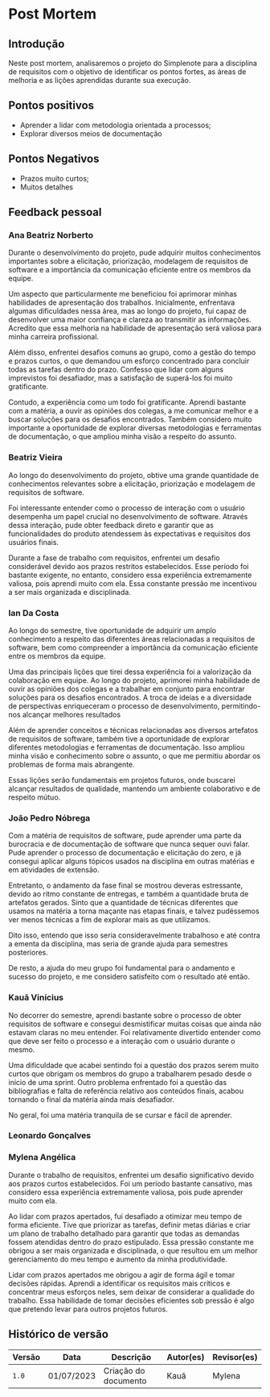 # Post Mortem
## Introdução
Neste post mortem, analisaremos o projeto do Simplenote para a disciplina de requisitos com o objetivo de identificar os pontos fortes, as áreas de melhoria e as lições aprendidas durante sua execução.

## Pontos positivos
- Aprender a lidar com metodologia orientada a processos;
- Explorar diversos meios de documentação
## Pontos Negativos
- Prazos muito curtos;
- Muitos detalhes
## Feedback pessoal

### Ana Beatriz Norberto
Durante o desenvolvimento do projeto, pude adquirir muitos conhecimentos importantes sobre a elicitação, priorização, modelagem de requisitos de software e a importância da comunicação eficiente entre os membros da equipe.

Um aspecto que particularmente me beneficiou foi aprimorar minhas habilidades de apresentação dos trabalhos. Inicialmente, enfrentava algumas dificuldades nessa área, mas ao longo do projeto, fui capaz de desenvolver uma maior confiança e clareza ao transmitir as informações. Acredito que essa melhoria na habilidade de apresentação será valiosa para minha carreira profissional.

Além disso, enfrentei desafios comuns ao grupo, como a gestão do tempo e prazos curtos, o que demandou um esforço concentrado para concluir todas as tarefas dentro do prazo.
Confesso que lidar com alguns imprevistos foi desafiador, mas a satisfação de superá-los foi muito gratificante.

Contudo, a experiência como um todo foi gratificante. Aprendi bastante com a matéria, a ouvir as opiniões dos colegas, a me comunicar melhor e a buscar soluções para os desafios encontrados. Também considero muito importante a oportunidade de explorar diversas metodologias e ferramentas de documentação, o que ampliou minha visão a respeito do assunto.

### Beatriz Vieira

Ao longo do desenvolvimento do projeto, obtive uma grande quantidade de conhecimentos relevantes sobre a elicitação, priorização e modelagem de requisitos de software. 

Foi interessante entender como o processo de interação com o usuário desempenha um papel crucial no desenvolvimento de software. Através dessa interação, pude obter feedback direto e garantir que as funcionalidades do produto atendessem às expectativas e requisitos dos usuários finais.

Durante a fase de trabalho com requisitos, enfrentei um desafio considerável devido aos prazos restritos estabelecidos. Esse período foi bastante exigente, no entanto, considero essa experiência extremamente valiosa, pois aprendi muito com ela. Essa constante pressão me incentivou a ser mais organizada e disciplinada.



### Ian Da Costa

Ao longo do semestre, tive oportunidade de adquirir um amplo conhecimento a respeito das diferentes áreas relacionadas a requisitos de software, bem como compreender a importância da comunicação eficiente entre os membros da equipe.

Uma das principais lições que tirei dessa experiência foi a valorização da colaboração em equipe. Ao longo do projeto, aprimorei minha habilidade de ouvir as opiniões dos colegas e a trabalhar em conjunto para encontrar soluções para os desafios encontrados. A troca de ideias e a diversidade de perspectivas enriqueceram o processo de desenvolvimento, permitindo-nos alcançar melhores resultados

Além de aprender conceitos e técnicas relacionadas aos diversos artefatos de requisitos de software, também tive a oportunidade de explorar diferentes metodologias e ferramentas de documentação. Isso ampliou minha visão e conhecimento sobre o assunto, o que me permitiu abordar os problemas de forma mais abrangente.

Essas lições serão fundamentais em projetos futuros, onde buscarei alcançar resultados de qualidade, mantendo um ambiente colaborativo e de respeito mútuo.


### João Pedro Nóbrega

Com a matéria de requisitos de software, pude aprender uma parte da burocracia e de documentação de software que nunca sequer ouvi falar. Pude aprender o processo de documentação e elicitação do zero, e já consegui aplicar alguns tópicos usados na disciplina em outras matérias e em atividades de extensão.

Entretanto, o andamento da fase final se mostrou deveras estressante, devido ao ritmo constante de entregas, e também a quantidade bruta de artefatos gerados. Sinto que a quantidade de técnicas diferentes que usamos na matéria a torna maçante nas etapas finais, e talvez pudéssemos ver menos técnicas a fim de explorar mais as que utilizamos.

Dito isso, entendo que isso seria consideravelmente trabalhoso e até contra a ementa da disciplina, mas seria de grande ajuda para semestres posteriores. 

De resto, a ajuda do meu grupo foi fundamental para o andamento e sucesso do projeto, e me considero satisfeito com o resultado até então.

### Kauã Vinícius
No decorrer do semestre, aprendi bastante sobre o processo de obter requisitos de software e consegui desmistificar muitas coisas que ainda não estavam claras no meu entender. Foi relativamente divertido entender como que deve ser feito o processo e a interação com o usuário durante o mesmo.

Uma dificuldade que acabei sentindo foi a questão dos prazos serem muito curtos que obrigam os membros do grupo a trabalharem pesado desde o início de uma sprint. Outro problema enfrentado foi a questão das bibliografias e falta de referência relativo aos conteúdos finais, acabou tornando o final da matéria ainda mais desafiador.

No geral, foi uma matéria tranquila de se cursar e fácil de aprender.

### Leonardo Gonçalves

### Mylena Angélica
Durante o trabalho de requisitos, enfrentei um desafio significativo devido aos prazos curtos estabelecidos. Foi um período bastante cansativo, mas considero essa experiência extremamente valiosa, pois pude aprender muito com ela.

Ao lidar com prazos apertados, fui desafiado a otimizar meu tempo de forma eficiente. Tive que priorizar as tarefas, definir metas diárias e criar um plano de trabalho detalhado para garantir que todas as demandas fossem atendidas dentro do prazo estipulado. Essa pressão constante me obrigou a ser mais organizada e disciplinada, o que resultou em um melhor gerenciamento do meu tempo e aumento da minha produtividade.

Lidar com prazos apertados me obrigou a agir de forma ágil e tomar decisões rápidas. Aprendi a identificar os requisitos mais críticos e concentrar meus esforços neles, sem deixar de considerar a qualidade do trabalho. Essa habilidade de tomar decisões eficientes sob pressão é algo que pretendo levar para outros projetos futuros.


## Histórico de versão

| Versão | Data       | Descrição                         | Autor(es)  | Revisor(es) |
| ------ | ---------- | --------------------------------- | ---------- | ----------- |
| `1.0`  | 01/07/2023 | Criação do documento              | Kauã       |     Mylena  |
